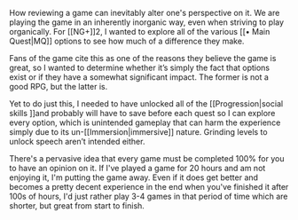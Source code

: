 How reviewing a game can inevitably alter one's perspective on it. We are playing the game in an inherently inorganic way, even when striving to play organically. For [[NG+]]2, I wanted to explore all of the various [[• Main Quest|MQ]] options to see how much of a difference they make. 

Fans of the game cite this as one of the reasons they believe the game is great, so I wanted to determine whether it’s simply the fact that options exist or if they have a somewhat significant impact. The former is not a good RPG, but the latter is. 

Yet to do just this, I needed to have unlocked all of the [[Progression|social skills ]]and probably will have to save before each quest so I can explore every option, which is unintended gameplay that can harm the experience simply due to its un-[[Immersion|immersive]] nature. Grinding levels to unlock speech aren’t intended either.

There's a pervasive idea that every game must be completed 100% for you to have an opinion on it. If I've played a game for 20 hours and am not enjoying it, I'm putting the game away.
Even if it does get better and becomes a pretty decent experience in the end when you've finished it after 100s of hours, I'd just rather play 3-4 games in that period of time which are shorter, but great from start to finish.